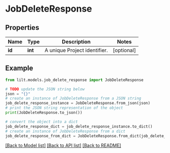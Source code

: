# JobDeleteResponse


## Properties

Name | Type | Description | Notes
------------ | ------------- | ------------- | -------------
**id** | **int** | A unique Project identifier. | [optional] 

## Example

```python
from lilt.models.job_delete_response import JobDeleteResponse

# TODO update the JSON string below
json = "{}"
# create an instance of JobDeleteResponse from a JSON string
job_delete_response_instance = JobDeleteResponse.from_json(json)
# print the JSON string representation of the object
print(JobDeleteResponse.to_json())

# convert the object into a dict
job_delete_response_dict = job_delete_response_instance.to_dict()
# create an instance of JobDeleteResponse from a dict
job_delete_response_from_dict = JobDeleteResponse.from_dict(job_delete_response_dict)
```
[[Back to Model list]](../README.md#documentation-for-models) [[Back to API list]](../README.md#documentation-for-api-endpoints) [[Back to README]](../README.md)


